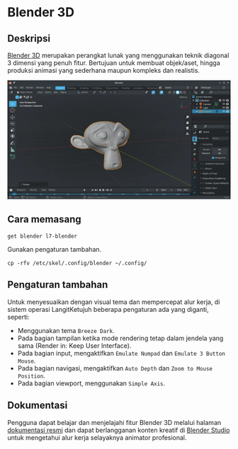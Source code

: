# Blender 3D

## Deskripsi

[Blender 3D] merupakan perangkat lunak yang menggunakan teknik diagonal 3 dimensi yang penuh fitur. Bertujuan untuk membuat objek/aset, hingga produksi animasi yang sederhana maupun kompleks dan realistis.

![Blender 3D LangitKetujuh OS](../../media/image/blender-3d-langitketujuh-id-2.webp)

## Cara memasang

```
get blender l7-blender
```

Gunakan pengaturan tambahan.

```
cp -rfv /etc/skel/.config/blender ~/.config/
```

## Pengaturan tambahan

Untuk menyesuaikan dengan visual tema dan mempercepat alur kerja, di sistem operasi LangitKetujuh beberapa pengaturan ada yang diganti, seperti:
- Menggunakan tema `Breeze Dark`.
- Pada bagian tampilan ketika mode rendering tetap dalam jendela yang sama (Render in: Keep User Interface).
- Pada bagian input, mengaktifkan `Emulate Numpad` dan `Emulate 3 Button Mouse`.
- Pada bagian navigasi, mengaktifkan `Auto Depth` dan `Zoom to Mouse Position`.
- Pada bagian viewport, menggunakan `Simple Axis`.

## Dokumentasi

Pengguna dapat belajar dan menjelajahi fitur Blender 3D melalui halaman [dokumentasi resmi] dan dapat berlangganan konten kreatif di [Blender Studio] untuk mengetahui alur kerja selayaknya animator profesional.

[Blender 3D]:https://blender.org
[Blender Studio]:https://studio.blender.org
[dokumentasi resmi]:https://docs.blender.org
